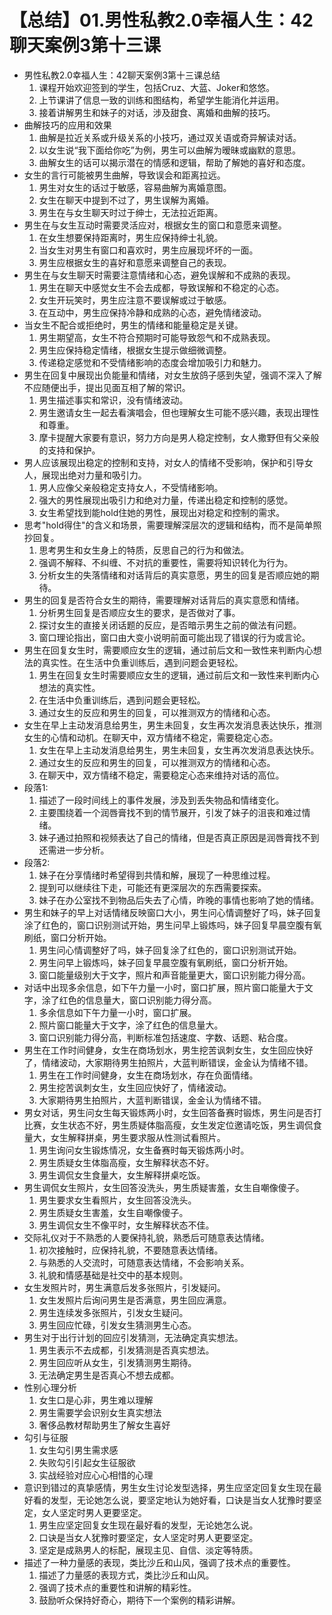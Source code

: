# 【总结】01.男性私教2.0幸福人生：42聊天案例3第十三课

-   男性私教2.0幸福人生：42聊天案例3第十三课总结
    1.  课程开始欢迎签到的学生，包括Cruz、大蓝、Joker和悠悠。
    2.  上节课讲了信息一致的训练和图结构，希望学生能消化并运用。
    3.  接着讲解男生和妹子的对话，涉及甜食、离婚和曲解的技巧。
-   曲解技巧的应用和效果
    1.  曲解是拉近关系或升级关系的小技巧，通过双关语或奇异解读对话。
    2.  以女生说“我下面给你吃”为例，男生可以曲解为暧昧或幽默的意思。
    3.  曲解女生的话可以揭示潜在的情感和逻辑，帮助了解她的喜好和态度。
-   女生的言行可能被男生曲解，导致误会和距离拉远。
    1.  男生对女生的话过于敏感，容易曲解为离婚意图。
    2.  女生在聊天中提到不过了，男生误解为离婚。
    3.  男生在与女生聊天时过于绅士，无法拉近距离。
-   男生在与女生互动时需要灵活应对，根据女生的窗口和意愿来调整。
    1.  在女生想要保持距离时，男生应保持绅士礼貌。
    2.  当女生对男生有窗口和喜欢时，男生应展现坏坏的一面。
    3.  男生应根据女生的喜好和意愿来调整自己的表现。
-   男生在与女生聊天时需要注意情绪和心态，避免误解和不成熟的表现。
    1.  男生在聊天中感觉女生不会去成都，导致误解和不稳定的心态。
    2.  女生开玩笑时，男生应注意不要误解或过于敏感。
    3.  在互动中，男生应保持冷静和成熟的心态，避免情绪波动。
-   当女生不配合或拒绝时，男生的情绪和能量稳定是关键。
    1.  男生期望高，女生不符合预期时可能导致怨气和不成熟表现。
    2.  男生应保持稳定情绪，根据女生提示做细微调整。
    3.  传递稳定感觉和不受情绪影响的态度会增加吸引力和魅力。
-   男生在回复中展现出负能量和情绪，对女生放鸽子感到失望，强调不深入了解不应随便出手，提出见面互相了解的常识。
    1.  男生描述事实和常识，没有情绪波动。
    2.  男生邀请女生一起去看演唱会，但也理解女生可能不感兴趣，表现出理性和尊重。
    3.  摩卡提醒大家要有意识，努力方向是男人稳定控制，女人撒野但有父亲般的支持和保护。
-   男人应该展现出稳定的控制和支持，对女人的情绪不受影响，保护和引导女人，展现出绝对力量和吸引力。
    1.  男人应像父亲般稳定支持女人，不受情绪影响。
    2.  强大的男性展现出吸引力和绝对力量，传递出稳定和控制的感觉。
    3.  女生希望找到能hold住她的男性，展现出对稳定和控制的需求。
-   思考"hold得住"的含义和场景，需要理解深层次的逻辑和结构，而不是简单照抄回复。
    1.  思考男生和女生身上的特质，反思自己的行为和做法。
    2.  强调不解释、不纠缠、不对抗的重要性，需要将知识转化为行为。
    3.  分析女生的失落情绪和对话背后的真实意愿，男生的回复是否顺应她的期待。
-   男生的回复是否符合女生的期待，需要理解对话背后的真实意愿和情绪。
    1.  分析男生回复是否顺应女生的要求，是否做对了事。
    2.  探讨女生的直接关闭话题的反应，是否暗示男生之前的做法有问题。
    3.  窗口理论指出，窗口由大变小说明前面可能出现了错误的行为或言论。
-   男生在回复女生时，需要顺应女生的逻辑，通过前后文和一致性来判断内心想法的真实性。在生活中负重训练后，遇到问题会更轻松。
    1.  男生在回复女生时需要顺应女生的逻辑，通过前后文和一致性来判断内心想法的真实性。
    2.  在生活中负重训练后，遇到问题会更轻松。
    3.  通过女生的反应和男生的回复，可以推测双方的情绪和心态。
-   女生在早上主动发消息给男生，男生未回复，女生再次发消息表达快乐，推测女生的心情和动机。在聊天中，双方情绪不稳定，需要稳定心态。
    1.  女生在早上主动发消息给男生，男生未回复，女生再次发消息表达快乐。
    2.  通过女生的反应和男生的回复，可以推测双方的情绪和心态。
    3.  在聊天中，双方情绪不稳定，需要稳定心态来维持对话的高位。
-   段落1:
    1.  描述了一段时间线上的事件发展，涉及到丢失物品和情绪变化。
    2.  主要围绕着一个润唇膏找不到的情节展开，引发了妹子的沮丧和难过情绪。
    3.  妹子通过拍照和视频表达了自己的情绪，但是否真正原因是润唇膏找不到还需进一步分析。
-   段落2:
    1.  妹子在分享情绪时希望得到共情和解，展现了一种思维过程。
    2.  提到可以继续往下走，可能还有更深层次的东西需要探索。
    3.  妹子在办公室找不到物品后失去了心情，昨晚的事情也影响了她的情绪。
-   男生和妹子的早上对话情绪反映窗口大小，男生问心情调整好了吗，妹子回复涂了红色的，窗口识别测试开始，男生问早上锻炼吗，妹子回复早晨空腹有氧刷纸，窗口分析开始。
    1.  男生问心情调整好了吗，妹子回复涂了红色的，窗口识别测试开始。
    2.  男生问早上锻炼吗，妹子回复早晨空腹有氧刷纸，窗口分析开始。
    3.  窗口能量级别大于文字，照片和声音能量更大，窗口识别能力得分高。
-   对话中出现多余信息，如下午力量一小时，窗口扩展，照片窗口能量大于文字，涂了红色的信息量大，窗口识别能力得分高。
    1.  多余信息如下午力量一小时，窗口扩展。
    2.  照片窗口能量大于文字，涂了红色的信息量大。
    3.  窗口识别能力得分高，判断标准包括速度、字数、话题、粘合度。
-   男生在工作时间健身，女生在商场划水，男生挖苦讽刺女生，女生回应快好了，情绪波动，大家期待男生拍照片，大蓝判断错误，金金认为情绪不错。
    1.  男生在工作时间健身，女生在商场划水，存在负面情绪。
    2.  男生挖苦讽刺女生，女生回应快好了，情绪波动。
    3.  大家期待男生拍照片，大蓝判断错误，金金认为情绪不错。
-   男女对话，男生问女生每天锻炼两小时，女生回答备赛时锻炼，男生问是否打比赛，女生状态不好，男生质疑体脂高瘦，女生发定位邀请吃饭，男生调侃食量大，女生解释拼桌，男生要求服从性测试看照片。
    1.  男生询问女生锻炼情况，女生备赛时每天锻炼两小时。
    2.  男生质疑女生体脂高瘦，女生解释状态不好。
    3.  男生调侃女生食量大，女生解释拼桌吃饭。
-   男生调侃女生照片，女生回答没洗头，男生质疑害羞，女生自嘲像傻子。
    1.  男生要求女生看照片，女生回答没洗头。
    2.  男生质疑女生害羞，女生自嘲像傻子。
    3.  男生调侃女生不像平时，女生解释状态不佳。
-   交际礼仪对于不熟悉的人要保持礼貌，熟悉后可随意表达情绪。
    1.  初次接触时，应保持礼貌，不要随意表达情绪。
    2.  与熟悉的人交流时，可随意表达情绪，不会影响关系。
    3.  礼貌和情感基础是社交中的基本规则。
-   女生发照片时，男生满意后发多张照片，引发疑问。
    1.  女生发照片后询问男生是否满意，男生回应满意。
    2.  男生连续发多张照片，引发女生疑问。
    3.  男生回应忙碌，引发女生猜测男生心态。
-   男生对于出行计划的回应引发猜测，无法确定真实想法。
    1.  男生表示不去成都，引发猜测是否真实想法。
    2.  男生回应听从女生，引发猜测男生期待。
    3.  无法确定男生是否真心不想去成都。
-   性别心理分析
    1.  女生口是心非，男生难以理解
    2.  男生需要学会识别女生真实想法
    3.  奢侈品教材帮助男生了解女生喜好
-   勾引与征服
    1.  女生勾引男生需求感
    2.  失败勾引引起女生征服欲
    3.  实战经验对应心心相惜的心理
-   意识到错过的真挚感情，男生女生讨论发型选择，男生应坚定回复女生现在最好看的发型，无论她怎么说，要坚定地认为她好看，口诀是当女人犹豫时要坚定，女人坚定时男人更要坚定。
    1.  男生应坚定回复女生现在最好看的发型，无论她怎么说。
    2.  口诀是当女人犹豫时要坚定，女人坚定时男人更要坚定。
    3.  坚定是成熟男人的标配，展现主见、自信、淡定等特质。
-   描述了一种力量感的表现，类比沙丘和山风，强调了技术点的重要性。
    1.  描述了力量感的表现方式，类比沙丘和山风。
    2.  强调了技术点的重要性和讲解的精彩性。
    3.  鼓励听众保持好奇心，期待下一个案例的精彩讲解。